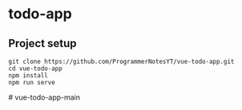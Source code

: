 # todo-app

## Project setup
```
git clone https://github.com/ProgrammerNotesYT/vue-todo-app.git
cd vue-todo-app
npm install
npm run serve
```

#   v u e - t o d o - a p p - m a i n  
 